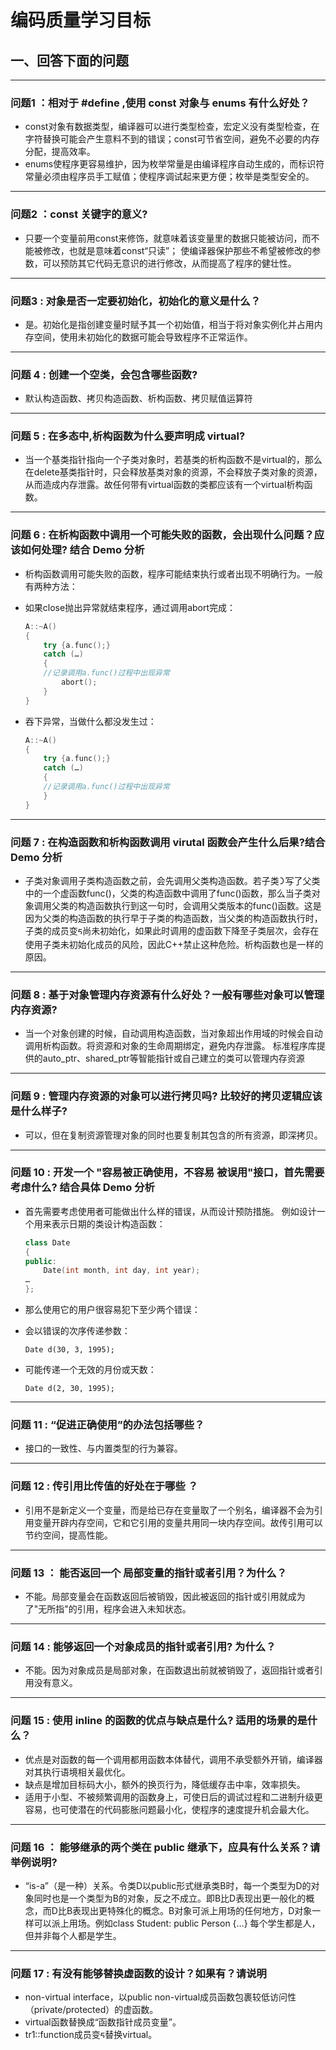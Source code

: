 # 编码质量学习目标
## 一、回答下面的问题

------

### 问题1 ：相对于 #define ,使用 const 对象与 enums 有什么好处？
* const对象有数据类型，编译器可以进行类型检查，宏定义没有类型检查，在字符替换可能会产生意料不到的错误；const可节省空间，避免不必要的内存分配，提高效率。
* enums使程序更容易维护，因为枚举常量是由编译程序自动生成的，而标识符常量必须由程序员手工赋值；使程序调试起来更方便；枚举是类型安全的。

------
### 问题2  ：const 关键字的意义?
* 只要一个变量前用const来修饰，就意味着该变量里的数据只能被访问，而不能被修改，也就是意味着const“只读”； 使编译器保护那些不希望被修改的参数，可以预防其它代码无意识的进行修改，从而提高了程序的健壮性。

------
### 问题3  :  对象是否一定要初始化，初始化的意义是什么？
* 是。初始化是指创建变量时赋予其一个初始值，相当于将对象实例化并占用内存空间，使用未初始化的数据可能会导致程序不正常运作。

------
### 问题 4 : 创建一个空类，会包含哪些函数?
* 默认构造函数、拷贝构造函数、析构函数、拷贝赋值运算符

------
### 问题 5 : 在多态中,析构函数为什么要声明成 virtual?
* 当一个基类指针指向一个子类对象时，若基类的析构函数不是virtual的，那么在delete基类指针时，只会释放基类对象的资源，不会释放子类对象的资源，从而造成内存泄露。故任何带有virtual函数的类都应该有一个virtual析构函数。

------
### 问题 6 : 在析构函数中调用一个可能失败的函数，会出现什么问题？应该如何处理? 结合 Demo 分析
* 析构函数调用可能失败的函数，程序可能结束执行或者出现不明确行为。一般有两种方法：
* 如果close抛出异常就结束程序，通过调用abort完成：

    ``` C++
    A::~A() 
    {
        try {a.func();}
        catch (…) 
        {
        //记录调用a.func()过程中出现异常
            abort();
        }
    }
    ```

* 吞下异常，当做什么都没发生过：

    ``` C++
    A::~A() 
    {
        try {a.func();}
        catch (…) 
        {
        //记录调用a.func()过程中出现异常
        }
    }
    ```

------
### 问题 7 : 在构造函数和析构函数调用 virutal 函数会产生什么后果?结合 Demo 分析
* ⼦类对象调⽤⼦类构造函数之前，会先调⽤⽗类构造函数。若⼦类᯿写了⽗类中的⼀个虚函数func()，⽗类的构造函数中调⽤了func()函数，那么当⼦类对象调⽤⽗类的构造函数执⾏到这⼀句时，会调⽤⽗类版本的func()函数。这是因为⽗类的构造函数的执⾏早于⼦类的构造函数，当⽗类的构造函数执⾏时，⼦类的成员变ᰁ尚未初始化，如果此时调⽤的虚函数下降⾄⼦类层次，会存在使⽤⼦类未初始化成员的⻛险，因此C++禁⽌这种危险。析构函数也是一样的原因。

------
### 问题 8 : 基于对象管理内存资源有什么好处？一般有哪些对象可以管理内存资源?
* 当一个对象创建的时候，自动调用构造函数，当对象超出作用域的时候会自动调用析构函数。将资源和对象的生命周期绑定，避免内存泄露。
标准程序库提供的auto_ptr、shared_ptr等智能指针或自己建立的类可以管理内存资源

------
### 问题 9 : 管理内存资源的对象可以进行拷贝吗?  比较好的拷贝逻辑应该是什么样子?
* 可以，但在复制资源管理对象的同时也要复制其包含的所有资源，即深拷贝。

------
### 问题 10 : 开发一个 "容易被正确使用，不容易 被误用"接口，首先需要考虑什么? 结合具体 Demo 分析
* 首先需要考虑使用者可能做出什么样的错误，从而设计预防措施。
例如设计一个用来表示日期的类设计构造函数：

    ``` C++
    class Date
    {
    public:
        Date(int month, int day, int year);
    …
    };
    ```
* 那么使用它的用户很容易犯下至少两个错误：
* 会以错误的次序传递参数：

    ```
    Date d(30, 3, 1995);
    ```
* 可能传递一个无效的月份或天数：

    ```
    Date d(2, 30, 1995);
    ```


------
### 问题 11 : “促进正确使用”的办法包括哪些？
* 接口的一致性、与内置类型的行为兼容。

------
### 问题 12 :   传引用比传值的好处在于哪些 ？
* 引用不是新定义一个变量，而是给已存在变量取了一个别名，编译器不会为引用变量开辟内存空间，它和它引用的变量共用同一块内存空间。故传引用可以节约空间，提高性能。

------
### 问题 13 ： 能否返回一个 局部变量的指针或者引用？为什么？
* 不能。局部变量会在函数返回后被销毁，因此被返回的指针或引用就成为了"无所指"的引用，程序会进入未知状态。

------
### 问题 14  :   能够返回一个对象成员的指针或者引用? 为什么？
* 不能。因为对象成员是局部对象，在函数退出前就被销毁了，返回指针或者引用没有意义。

------
### 问题 15 :    使用 inline 的函数的优点与缺点是什么? 适用的场景的是什么？
* 优点是对函数的每⼀个调⽤都⽤函数本体替代，调⽤不承受额外开销，编译器对其执⾏语境相关最优化。
* 缺点是增加⽬标码⼤⼩，额外的换⻚⾏为，降低缓存击中率，效率损失。
* 适用于小型、不被频繁调用的函数身上，可使日后的调试过程和二进制升级更容易，也可使潜在的代码膨胀问题最小化，使程序的速度提升机会最大化。

------
### 问题 16  ： 能够继承的两个类在 public 继承下，应具有什么关系？请举例说明?
* “is-a”（是一种）关系。令类D以public形式继承类B时，每一个类型为D的对象同时也是一个类型为B的对象，反之不成立。即B比D表现出更一般化的概念，而D比B表现出更特殊化的概念。B对象可派上用场的任何地方，D对象一样可以派上用场。例如class Student: public Person {…} 每个学生都是人，但并非每个人都是学生。

------
### 问题 17  :    有没有能够替换虚函数的设计？如果有？请说明
* non-virtual interface，以public non-virtual成员函数包裹较低访问性（private/protected）的虚函数。
* virtual函数替换成“函数指针成员变量”。
* tr1::function成员变ᰁ替换virtual。
